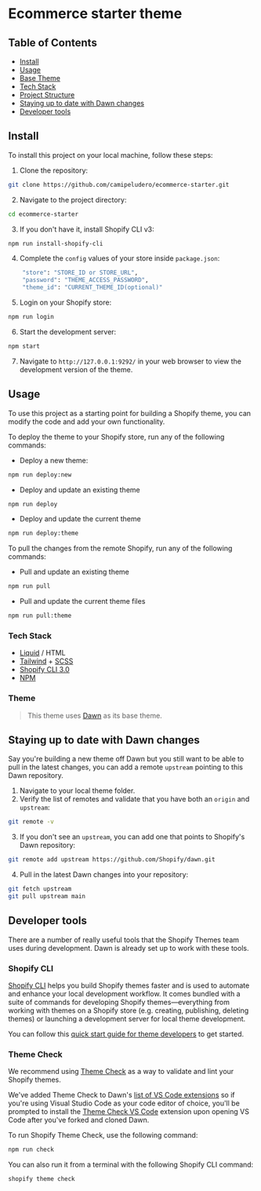 # Ecommerce starter theme

## Table of Contents
- [Install](#install)
- [Usage](#usage)
- [Base Theme](#theme)
- [Tech Stack](#techstack)
- [Project Structure](#structure)
- [Staying up to date with Dawn changes](#staying-up-to-date-with-dawn-changes)
- [Developer tools](#developer-tools)

## Install

To install this project on your local machine, follow these steps:

1. Clone the repository:

```bash
git clone https://github.com/camipeludero/ecommerce-starter.git
```

2. Navigate to the project directory:

```bash
cd ecommerce-starter
```

3. If you don't have it, install Shopify CLI v3:

```bash
npm run install-shopify-cli
```

4. Complete the `config` values of your store inside `package.json`:

```bash
    "store": "STORE_ID or STORE_URL",
    "password": "THEME_ACCESS_PASSWORD",
    "theme_id": "CURRENT_THEME_ID(optional)"
```

5. Login on your Shopify store:

```bash
npm run login
```

6. Start the development server:

```bash
npm start
```

7. Navigate to `http://127.0.0.1:9292/` in your web browser to view the development version of the theme.

## Usage

To use this project as a starting point for building a Shopify theme, you can modify the code and add your own functionality.

To deploy the theme to your Shopify store, run any of the following commands:

- Deploy a new theme:

```bash
npm run deploy:new
```

- Deploy and update an existing theme

```bash
npm run deploy
```

- Deploy and update the current theme

```bash
npm run deploy:theme
```

To pull the changes from the remote Shopify, run any of the following commands:

- Pull and update an existing theme

```bash
npm run pull
```

- Pull and update the current theme files

```bash
npm run pull:theme
```

### Tech Stack

- [Liquid](https://shopify.dev/api/liquid) / HTML
- [Tailwind](https://tailwindcss.com/docs) + [SCSS](https://sass-lang.com/documentation)
- [Shopify CLI 3.0](https://shopify.dev/docs/themes/tools/cli)
- [NPM](https://www.npmjs.com/)

### Theme

> This theme uses [Dawn]({https://github.com/Shopify/dawn}) as its base theme.

## Staying up to date with Dawn changes

Say you're building a new theme off Dawn but you still want to be able to pull in the latest changes, you can add a remote `upstream` pointing to this Dawn repository.

1. Navigate to your local theme folder.
2. Verify the list of remotes and validate that you have both an `origin` and `upstream`:
```sh
git remote -v
```
3. If you don't see an `upstream`, you can add one that points to Shopify's Dawn repository:
```sh
git remote add upstream https://github.com/Shopify/dawn.git
```
4. Pull in the latest Dawn changes into your repository:
```sh
git fetch upstream
git pull upstream main
```

## Developer tools

There are a number of really useful tools that the Shopify Themes team uses during development. Dawn is already set up to work with these tools.

### Shopify CLI

[Shopify CLI](https://github.com/Shopify/shopify-cli) helps you build Shopify themes faster and is used to automate and enhance your local development workflow. It comes bundled with a suite of commands for developing Shopify themes—everything from working with themes on a Shopify store (e.g. creating, publishing, deleting themes) or launching a development server for local theme development.

You can follow this [quick start guide for theme developers](https://github.com/Shopify/shopify-cli#quick-start-guide-for-theme-developers) to get started.

### Theme Check

We recommend using [Theme Check](https://github.com/shopify/theme-check) as a way to validate and lint your Shopify themes.

We've added Theme Check to Dawn's [list of VS Code extensions](/.vscode/extensions.json) so if you're using Visual Studio Code as your code editor of choice, you'll be prompted to install the [Theme Check VS Code](https://marketplace.visualstudio.com/items?itemName=Shopify.theme-check-vscode) extension upon opening VS Code after you've forked and cloned Dawn.

To run Shopify Theme Check, use the following command:

```bash
npm run check
```

You can also run it from a terminal with the following Shopify CLI command:

```bash
shopify theme check
```


